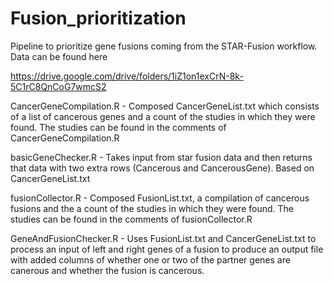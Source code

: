 # Fusion_prioritization


Pipeline to prioritize gene fusions coming from the STAR-Fusion workflow. Data can be found here


https://drive.google.com/drive/folders/1iZ1on1exCrN-8k-5C1rC8QnCoG7wmcS2

CancerGeneCompilation.R - Composed CancerGeneList.txt which consists of a list of cancerous genes and a count of the studies in which they were found. The studies can be found in the comments of CancerGeneCompilation.R

basicGeneChecker.R - Takes input from star fusion data and then returns that data with two extra rows (Cancerous and CancerousGene). Based on CancerGeneList.txt

fusionCollector.R - Composed FusionList.txt, a compilation of cancerous fusions and the a count of the studies in which they were found. The studies can be found in the comments of fusionCollector.R

GeneAndFusionChecker.R - Uses FusionList.txt and CancerGeneList.txt to process an input of left and right genes of a fusion to produce an output file with added columns of whether one or two of the partner genes are canerous and whether the fusion is cancerous.

